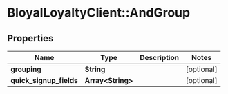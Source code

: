 # BloyalLoyaltyClient::AndGroup

## Properties
Name | Type | Description | Notes
------------ | ------------- | ------------- | -------------
**grouping** | **String** |  | [optional] 
**quick_signup_fields** | **Array&lt;String&gt;** |  | [optional] 

